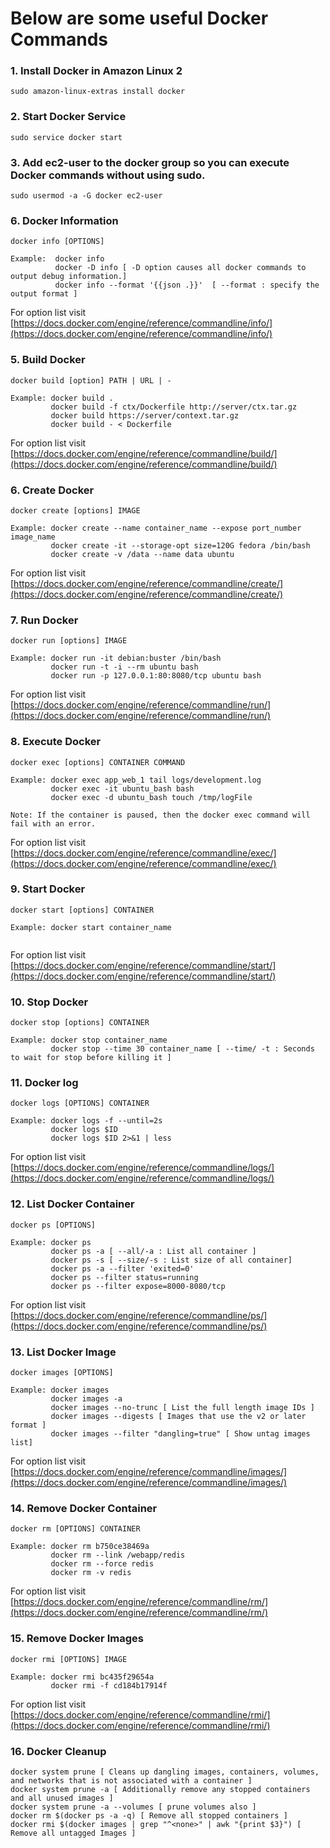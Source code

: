 # Below are some useful Docker Commands #

### 1. Install Docker in Amazon Linux 2

```
sudo amazon-linux-extras install docker
```

### 2. Start Docker Service

```
sudo service docker start
```

### 3. Add ec2-user to the docker group so you can execute Docker commands without using sudo. 

```
sudo usermod -a -G docker ec2-user
```

### 6. Docker Information

```
docker info [OPTIONS]

Example:  docker info
          docker -D info [ -D option causes all docker commands to output debug information.]
          docker info --format '{{json .}}'  [ --format : specify the output format ]          
```
For option list visit [https://docs.docker.com/engine/reference/commandline/info/](https://docs.docker.com/engine/reference/commandline/info/)

### 5. Build Docker

```
docker build [option] PATH | URL | -

Example: docker build .
         docker build -f ctx/Dockerfile http://server/ctx.tar.gz
         docker build https://server/context.tar.gz
         docker build - < Dockerfile
```         
For option list visit [https://docs.docker.com/engine/reference/commandline/build/](https://docs.docker.com/engine/reference/commandline/build/)

### 6. Create Docker

```
docker create [options] IMAGE

Example: docker create --name container_name --expose port_number image_name
         docker create -it --storage-opt size=120G fedora /bin/bash
         docker create -v /data --name data ubuntu
```
For option list visit [https://docs.docker.com/engine/reference/commandline/create/](https://docs.docker.com/engine/reference/commandline/create/)

### 7. Run Docker

```
docker run [options] IMAGE

Example: docker run -it debian:buster /bin/bash
         docker run -t -i --rm ubuntu bash
         docker run -p 127.0.0.1:80:8080/tcp ubuntu bash
```
For option list visit [https://docs.docker.com/engine/reference/commandline/run/](https://docs.docker.com/engine/reference/commandline/run/)

### 8. Execute Docker

```
docker exec [options] CONTAINER COMMAND

Example: docker exec app_web_1 tail logs/development.log
         docker exec -it ubuntu_bash bash
         docker exec -d ubuntu_bash touch /tmp/logFile

Note: If the container is paused, then the docker exec command will fail with an error.
```
For option list visit [https://docs.docker.com/engine/reference/commandline/exec/](https://docs.docker.com/engine/reference/commandline/exec/)

### 9. Start Docker

```
docker start [options] CONTAINER

Example: docker start container_name
         
```
For option list visit [https://docs.docker.com/engine/reference/commandline/start/](https://docs.docker.com/engine/reference/commandline/start/)

### 10. Stop Docker

```
docker stop [options] CONTAINER

Example: docker stop container_name
         docker stop --time 30 container_name [ --time/ -t : Seconds to wait for stop before killing it ]
```

### 11. Docker log

```
docker logs [OPTIONS] CONTAINER

Example: docker logs -f --until=2s
         docker logs $ID
         docker logs $ID 2>&1 | less
```
For option list visit [https://docs.docker.com/engine/reference/commandline/logs/](https://docs.docker.com/engine/reference/commandline/logs/)

### 12. List Docker Container

```
docker ps [OPTIONS]

Example: docker ps
         docker ps -a [ --all/-a : List all container ]
         docker ps -s [ --size/-s : List size of all container]
         docker ps -a --filter 'exited=0'
         docker ps --filter status=running
         docker ps --filter expose=8000-8080/tcp
```
For option list visit [https://docs.docker.com/engine/reference/commandline/ps/](https://docs.docker.com/engine/reference/commandline/ps/)

### 13. List Docker Image

```
docker images [OPTIONS]

Example: docker images
         docker images -a
         docker images --no-trunc [ List the full length image IDs ]
         docker images --digests [ Images that use the v2 or later format ]
         docker images --filter "dangling=true" [ Show untag images list]
```
For option list visit [https://docs.docker.com/engine/reference/commandline/images/](https://docs.docker.com/engine/reference/commandline/images/)

### 14. Remove Docker Container

```
docker rm [OPTIONS] CONTAINER

Example: docker rm b750ce38469a
         docker rm --link /webapp/redis
         docker rm --force redis
         docker rm -v redis

```
For option list visit [https://docs.docker.com/engine/reference/commandline/rm/](https://docs.docker.com/engine/reference/commandline/rm/)

### 15. Remove Docker Images

```
docker rmi [OPTIONS] IMAGE

Example: docker rmi bc435f29654a
         docker rmi -f cd184b17914f

```
For option list visit [https://docs.docker.com/engine/reference/commandline/rmi/](https://docs.docker.com/engine/reference/commandline/rmi/)

### 16. Docker Cleanup

```
docker system prune [ Cleans up dangling images, containers, volumes, and networks that is not associated with a container ]
docker system prune -a [ Additionally remove any stopped containers and all unused images ]
docker system prune -a --volumes [ prune volumes also ]
docker rm $(docker ps -a -q) [ Remove all stopped containers ]
docker rmi $(docker images | grep "^<none>" | awk "{print $3}") [ Remove all untagged Images ]
```
      
